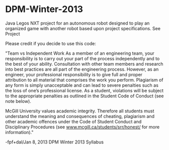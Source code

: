 DPM-Winter-2013
======================

Java Legos NXT project for an autonomous robot designed to play an organized game with another robot based upon project specifications.
See Project 



Please credit if you decide to use this code: 

"Team vs Independent Work
As a member of an engineering team, your responsibility is to carry out your part of the process independently and to the best of your ability. Consultation with other team members and research into best practices are all part of the engineering process. However, as an engineer, your professional responsibility is to give full and proper attribution to all material that comprises the work you perform. Plagiarism of any form is simply unacceptable and can lead to severe penalties such as the loss of one’s professional license. As a student, violations will be subject to the appropriate penalties as outlined in the Student Code of Conduct (see note below).

McGill University values academic integrity. Therefore all students must understand the meaning and consequences of cheating, plagiarism and other academic offences under the Code of Student Conduct and Disciplinary Procedures (see www.mcgill.ca/students/srr/honest/ for more information)."

-fpf+dal/Jan 8, 2013
DPM Winter 2013 Syllabus 
